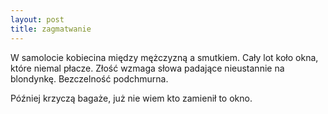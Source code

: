```yaml
---
layout: post
title: zagmatwanie
---
```


W samolocie kobiecina między mężczyzną a smutkiem. Cały lot koło okna, które niemal płacze.
Złość wzmaga słowa padające nieustannie na blondynkę. Bezczelność podchmurna.

Później krzyczą bagaże, już nie wiem kto zamienił to okno. 

